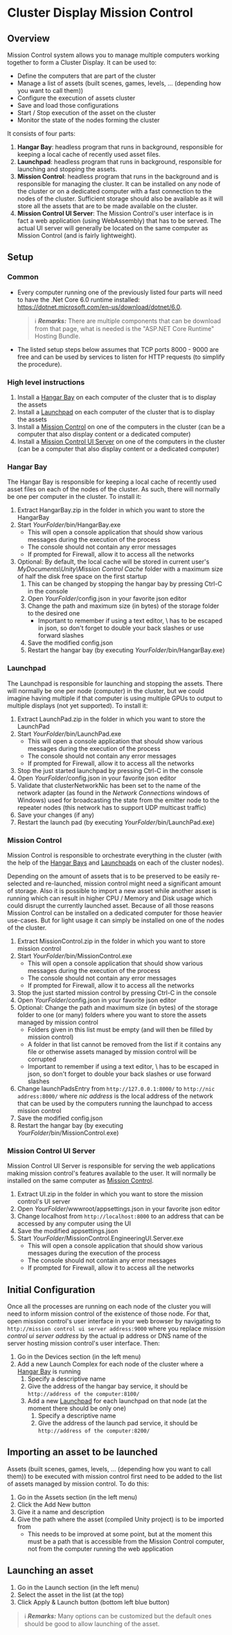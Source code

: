 # Cluster Display Mission Control

## Overview

Mission Control system allows you to manage multiple computers working together to form a Cluster Display. It can be used to:

* Define the computers that are part of the cluster
* Manage a list of assets (built scenes, games, levels, ... (depending how you want to call them))
* Configure the execution of assets cluster
* Save and load those configurations
* Start / Stop execution of the asset on the cluster
* Monitor the state of the nodes forming the cluster

It consists of four parts:

1) **Hangar Bay**: headless program that runs in background, responsible for keeping a local cache of recently used asset files.
2) **Launchpad**: headless program that runs in background, responsible for launching and stopping the assets.
3) **Mission Control**: headless program that runs in the background and is responsible for managing the cluster.  It can be installed on any node of the cluster or on a dedicated computer with a fast connection to the nodes of the cluster.  Sufficient storage should also be available as it will store all the assets that are to be made available on the cluster.
4) **Mission Control UI Server**: The Mission Control's user interface is in fact a web application (using WebAssembly) that has to be served.  The actual UI server will generally be located on the same computer as Mission Control (and is fairly lightweight).

## Setup

### Common

* Every computer running one of the previously listed four parts will need to have the .Net Core 6.0 runtime installed: <https://dotnet.microsoft.com/en-us/download/dotnet/6.0>.
  > ℹ️ _**Remarks:**_ There are multiple components that can be download from that page, what is needed is the "ASP.NET Core Runtime" Hosting Bundle.
* The listed setup steps below assumes that TCP ports 8000 - 9000 are free and can be used by services to listen for HTTP requests (to simplify the procedure).

### High level instructions

1) Install a [Hangar Bay](#hangar-bay) on each computer of the cluster that is to display the assets
2) Install a [Launchpad](#launchpad) on each computer of the cluster that is to display the assets
3) Install a [Mission Control](#mission-control) on one of the computers in the cluster (can be a computer that also display content or a dedicated computer)
4) Install a [Mission Control UI Server](#mission-control-ui-server) on one of the computers in the cluster (can be a computer that also display content or a dedicated computer)

### Hangar Bay

The Hangar Bay is responsible for keeping a local cache of recently used asset files on each of the nodes of the cluster.  As such, there will normally be one per computer in the cluster.  To install it:

1) Extract HangarBay.zip in the folder in which you want to store the HangarBay
2) Start *YourFolder*/bin/HangarBay.exe
    * This will open a console application that should show various messages during the execution of the process
    * The console should not contain any error messages
    * If prompted for Firewall, allow it to access all the networks
3) Optional: By default, the local cache will be stored in current user's *MyDocuments\Unity\Mission Control Cache* folder with a maximum size of half the disk free space on the first startup
    1) This can be changed by stopping the hangar bay by pressing Ctrl-C in the console
    2) Open *YourFolder*/config.json in your favorite json editor
    3) Change the path and maximum size (in bytes) of the storage folder to the desired one
        * Important to remember if using a text editor, \ has to be escaped in json, so don't forget to double your back slashes or use forward slashes
    4) Save the modified config.json
    5) Restart the hangar bay (by executing *YourFolder*/bin/HangarBay.exe)

### Launchpad

The Launchpad is responsible for launching and stopping the assets.  There will normally be one per node (computer) in the cluster, but we could imagine having multiple if that computer is using multiple GPUs to output to multiple displays (not yet supported).  To install it:

1) Extract LaunchPad.zip in the folder in which you want to store the LaunchPad
2) Start *YourFolder*/bin/LaunchPad.exe
    * This will open a console application that should show various messages during the execution of the process
    * The console should not contain any error messages
    * If prompted for Firewall, allow it to access all the networks
3) Stop the just started launchpad by pressing Ctrl-C in the console
4) Open *YourFolder*/config.json in your favorite json editor
5) Validate that clusterNetworkNic has been set to the name of the network adapter (as found in the *Network Connections* windows of Windows) used for broadcasting the state from the emitter node to the repeater nodes (this network has to support UDP multicast traffic)
6) Save your changes (if any)
7) Restart the launch pad (by executing *YourFolder*/bin/LaunchPad.exe)

### Mission Control

Mission Control is responsible to orchestrate everything in the cluster (with the help of the [Hangar Bays](#hangar-bay) and [Launchpads](#launchpad) on each of the cluster nodes).

Depending on the amount of assets that is to be preserved to be easily re-selected and re-launched, mission control might need a significant amount of storage.  Also it is possible to import a new asset while another asset is running which can result in higher CPU / Memory and Disk usage which could disrupt the currently launched asset.  Because of all those reasons Mission Control can be installed on a dedicated computer for those heavier use-cases.  But for light usage it can simply be installed on one of the nodes of the cluster.

1) Extract MissionControl.zip in the folder in which you want to store mission control
2) Start *YourFolder*/bin/MissionControl.exe
    * This will open a console application that should show various messages during the execution of the process
    * The console should not contain any error messages
    * If prompted for Firewall, allow it to access all the networks
3) Stop the just started mission control by pressing Ctrl-C in the console
4) Open *YourFolder*/config.json in your favorite json editor
5) Optional: Change the path and maximum size (in bytes) of the storage folder to one (or many) folders where you want to store the assets managed by mission control
    * Folders given in this list must be empty (and will then be filled by mission control)
    * A folder in that list cannot be removed from the list if it contains any file or otherwise assets managed by mission control will be corrupted
    * Important to remember if using a text editor, \ has to be escaped in json, so don't forget to double your back slashes or use forward slashes
6) Change launchPadsEntry from `http://127.0.0.1:8000/` to `http://nic address:8000/` where *nic address* is the local address of the network that can be used by the computers running the launchpad to access mission control
7) Save the modified config.json
8) Restart the hangar bay (by executing *YourFolder*/bin/MissionControl.exe)

### Mission Control UI Server

Mission Control UI Server is responsible for serving the web applications making mission control's features available to the user.  It will normally be installed on the same computer as [Mission Control](#mission-control).

1) Extract UI.zip in the folder in which you want to store the mission control's UI server
2) Open *YourFolder*/wwwroot/appsettings.json in your favorite json editor
3) Change localhost from `http://localhost:8000` to an address that can be accessed by any computer using the UI
4) Save the modified appsettings.json
5) Start *YourFolder*/MissionControl.EngineeringUI.Server.exe
    * This will open a console application that should show various messages during the execution of the process
    * The console should not contain any error messages
    * If prompted for Firewall, allow it to access all the networks

## Initial Configuration

Once all the processes are running on each node of the cluster you will need to inform mission control of the existence of those node.  For that, open mission control's user interface in your web browser by navigating to `http://mission control ui server address:9000` where you replace *mission control ui server address* by the actual ip address or DNS name of the server hosting mission control's user interface.  Then:

1) Go in the Devices section (in the left menu)
2) Add a new Launch Complex for each node of the cluster where a [Hangar Bay](#hangar-bay) is running
    1) Specify a descriptive name
    2) Give the address of the hangar bay service, it should be `http://address of the computer:8100/`
    3) Add a new [Launchpad](#launchpad) for each launchpad on that node (at the moment there should be only one)
        1) Specify a descriptive name
        2) Give the address of the launch pad service, it should be `http://address of the computer:8200/`

## Importing an asset to be launched

Assets (built scenes, games, levels, ... (depending how you want to call them)) to be executed with mission control first need to be added to the list of assets managed by mission control.  To do this:

1) Go in the Assets section (in the left menu)
2) Click the Add New button
3) Give it a name and description
4) Give the path where the asset (compiled Unity project) is to be imported from
    * This needs to be improved at some point, but at the moment this must be a path that is accessible from the Mission Control computer, not from the computer running the web application

## Launching an asset

1) Go in the Launch section (in the left menu)
2) Select the asset in the list (at the top)
3) Click Apply & Launch button (bottom left blue button)

> ℹ️ _**Remarks:**_ Many options can be customized but the default ones should be good to allow launching of the asset.
